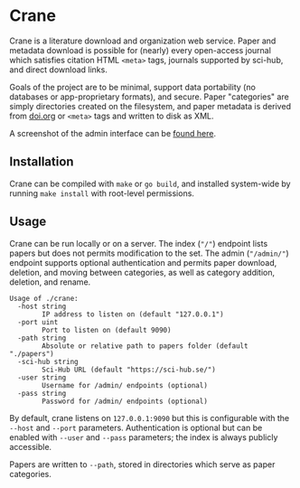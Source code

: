 # Crane

Crane is a literature download and organization web service. Paper and metadata
download is possible for (nearly) every open-access journal which satisfies
citation HTML `<meta>` tags, journals supported by sci-hub, and direct download
links.

Goals of the project are to be minimal, support data portability (no databases
or app-proprietary formats), and secure. Paper "categories" are simply
directories created on the filesystem, and paper metadata is derived from
[doi.org](https://www.doi.org/) or `<meta>` tags and written to disk as XML.

A screenshot of the admin interface can be [found here](screenshots/admin.png).

## Installation

Crane can be compiled with `make` or `go build`, and installed system-wide by
running `make install` with root-level permissions.

## Usage

Crane can be run locally or on a server. The index (`"/"`) endpoint lists papers
but does not permits modification to the set. The admin (`"/admin/"`) endpoint
supports optional authentication and permits paper download, deletion, and
moving between categories, as well as category addition, deletion, and rename.

```
Usage of ./crane:
  -host string
        IP address to listen on (default "127.0.0.1")
  -port uint
        Port to listen on (default 9090)
  -path string
        Absolute or relative path to papers folder (default "./papers")
  -sci-hub string
        Sci-Hub URL (default "https://sci-hub.se/")
  -user string
        Username for /admin/ endpoints (optional)
  -pass string
        Password for /admin/ endpoints (optional)
```

By default, crane listens on `127.0.0.1:9090` but this is configurable with the
`--host` and `--port` parameters. Authentication is optional but can be enabled
with `--user` and `--pass` parameters; the index is always publicly accessible.

Papers are written to `--path`, stored in directories which serve as paper
categories.
